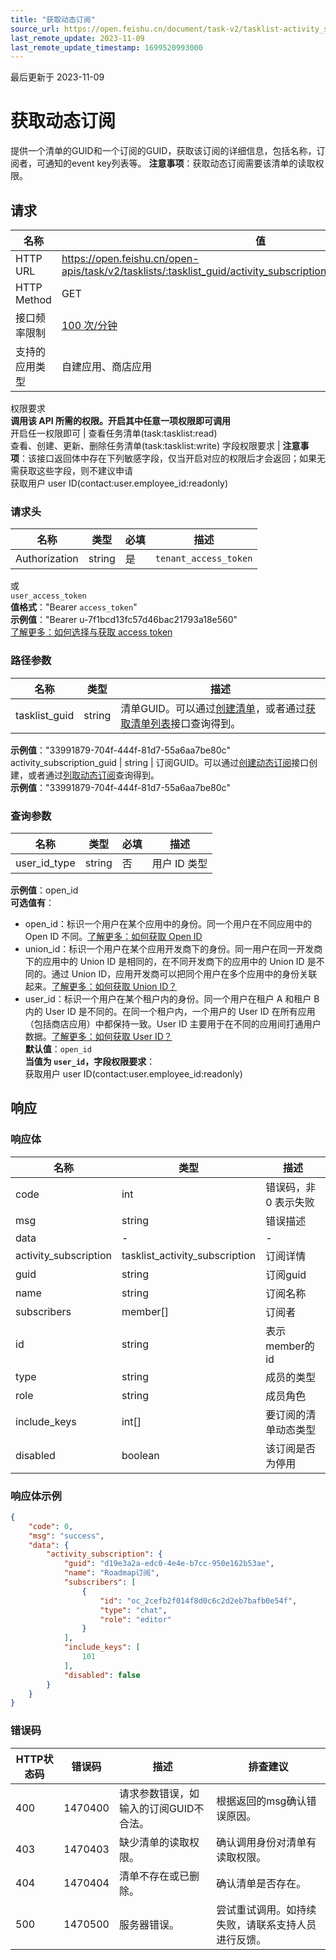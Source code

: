 ```yaml
---
title: "获取动态订阅"
source_url: https://open.feishu.cn/document/task-v2/tasklist-activity_subscription/get
last_remote_update: 2023-11-09
last_remote_update_timestamp: 1699520993000
---
```

最后更新于 2023-11-09

# 获取动态订阅

提供一个清单的GUID和一个订阅的GUID，获取该订阅的详细信息，包括名称，订阅者，可通知的event key列表等。
**注意事项**：获取动态订阅需要该清单的读取权限。

## 请求
名称 | 值
---|---
HTTP URL | https://open.feishu.cn/open-apis/task/v2/tasklists/:tasklist_guid/activity_subscriptions/:activity_subscription_guid
HTTP Method | GET
接口频率限制 | [100 次/分钟](https://open.feishu.cn/document/ukTMukTMukTM/uUzN04SN3QjL1cDN)
支持的应用类型 | 自建应用、商店应用
权限要求  
            **调用该 API 所需的权限。开启其中任意一项权限即可调用**  
            开启任一权限即可 | 查看任务清单(task:tasklist:read)  
            查看、创建、更新、删除任务清单(task:tasklist:write)
字段权限要求 | **注意事项**：该接口返回体中存在下列敏感字段，仅当开启对应的权限后才会返回；如果无需获取这些字段，则不建议申请  
        获取用户 user ID(contact:user.employee_id:readonly)

### 请求头

名称 | 类型 | 必填 | 描述
--- | --- | --- | ---
Authorization | string | 是 | `tenant_access_token`  
或  
`user_access_token`  
**值格式**："Bearer `access_token`"  
**示例值**："Bearer u-7f1bcd13fc57d46bac21793a18e560"  
[了解更多：如何选择与获取 access token](https://open.feishu.cn/document/uAjLw4CM/ugTN1YjL4UTN24CO1UjN/trouble-shooting/how-to-choose-which-type-of-token-to-use)

### 路径参数

名称 | 类型 | 描述
--- | --- | ---
tasklist_guid | string | 清单GUID。可以通过[创建清单](https://open.feishu.cn/document/uAjLw4CM/ukTMukTMukTM/task-v2/tasklist/create)，或者通过[获取清单列表](https://open.feishu.cn/document/uAjLw4CM/ukTMukTMukTM/task-v2/tasklist/list)接口查询得到。  
**示例值**："33991879-704f-444f-81d7-55a6aa7be80c"
activity_subscription_guid | string | 订阅GUID。可以通过[创建动态订阅](https://open.feishu.cn/document/uAjLw4CM/ukTMukTMukTM/task-v2/tasklist-activity_subscription/create)接口创建，或者通过[列取动态订阅](https://open.feishu.cn/document/uAjLw4CM/ukTMukTMukTM/task-v2/tasklist-activity_subscription/list)查询得到。  
**示例值**："33991879-704f-444f-81d7-55a6aa7be80c"

### 查询参数

名称 | 类型 | 必填 | 描述
--- | --- | --- | ---
user_id_type | string | 否 | 用户 ID 类型  
**示例值**：open_id  
**可选值有**：  
- open_id：标识一个用户在某个应用中的身份。同一个用户在不同应用中的 Open ID 不同。[了解更多：如何获取 Open ID](https://open.feishu.cn/document/uAjLw4CM/ugTN1YjL4UTN24CO1UjN/trouble-shooting/how-to-obtain-openid)  
- union_id：标识一个用户在某个应用开发商下的身份。同一用户在同一开发商下的应用中的 Union ID 是相同的，在不同开发商下的应用中的 Union ID 是不同的。通过 Union ID，应用开发商可以把同个用户在多个应用中的身份关联起来。[了解更多：如何获取 Union ID？](https://open.feishu.cn/document/uAjLw4CM/ugTN1YjL4UTN24CO1UjN/trouble-shooting/how-to-obtain-union-id)  
- user_id：标识一个用户在某个租户内的身份。同一个用户在租户 A 和租户 B 内的 User ID 是不同的。在同一个租户内，一个用户的 User ID 在所有应用（包括商店应用）中都保持一致。User ID 主要用于在不同的应用间打通用户数据。[了解更多：如何获取 User ID？](https://open.feishu.cn/document/uAjLw4CM/ugTN1YjL4UTN24CO1UjN/trouble-shooting/how-to-obtain-user-id)  
**默认值**：`open_id`  
**当值为 `user_id`，字段权限要求**：  
获取用户 user ID(contact:user.employee_id:readonly)

## 响应

### 响应体

名称 | 类型 | 描述
--- | --- | ---
code | int | 错误码，非 0 表示失败
msg | string | 错误描述
data | \- | \-
activity_subscription | tasklist_activity_subscription | 订阅详情
guid | string | 订阅guid
name | string | 订阅名称
subscribers | member\[\] | 订阅者
id | string | 表示member的id
type | string | 成员的类型
role | string | 成员角色
include_keys | int\[\] | 要订阅的清单动态类型
disabled | boolean | 该订阅是否为停用

### 响应体示例
```json
{
    "code": 0,
    "msg": "success",
    "data": {
        "activity_subscription": {
            "guid": "d19e3a2a-edc0-4e4e-b7cc-950e162b53ae",
            "name": "Roadmap订阅",
            "subscribers": [
                {
                    "id": "oc_2cefb2f014f8d0c6c2d2eb7bafb0e54f",
                    "type": "chat",
                    "role": "editor"
                }
            ],
            "include_keys": [
                101
            ],
            "disabled": false
        }
    }
}
```

### 错误码

HTTP状态码 | 错误码 | 描述 | 排查建议
--- | --- | --- | ---
400 | 1470400 | 请求参数错误，如输入的订阅GUID不合法。 | 根据返回的msg确认错误原因。
403 | 1470403 | 缺少清单的读取权限。 | 确认调用身份对清单有读取权限。
404 | 1470404 | 清单不存在或已删除。 | 确认清单是否存在。
500 | 1470500 | 服务器错误。 | 尝试重试调用。如持续失败，请联系支持人员进行反馈。
